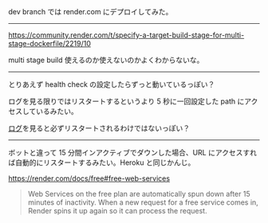 dev branch では render.com にデプロイしてみた。

---

https://community.render.com/t/specify-a-target-build-stage-for-multi-stage-dockerfile/2219/10

multi stage build 使えるのか使えないのかよくわからないな。

---

とりあえず health check の設定したらずっと動いているっぽい？

ログを見る限りではリスタートするというより 5 秒に一回設定した path にアクセスしているみたい。

[ログ](https://gist.github.com/yos10/e62a2f27c80cdf2a0f315f684336b2a7)を見ると必ずリスタートされるわけではないっぽい？

---

ボットと違って 15 分間インアクティブでダウンした場合、URL にアクセスすれば自動的にリスタートするみたい。Heroku と同じかんじ。

https://render.com/docs/free#free-web-services

> Web Services on the free plan are automatically spun down after 15 minutes of inactivity. When a new request for a free service comes in, Render spins it up again so it can process the request.
